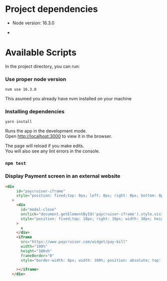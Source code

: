 
# Project dependencies

* Node version: 16.3.0

* 

# Available Scripts

In the project directory, you can run:

### Use proper node version

`nvm use 16.3.0`

This asumed you already have nvm installed on your machine

### Installing dependencies

`yarn install`

Runs the app in the development mode.\
Open [http://localhost:3000](http://localhost:3000) to view it in the browser.

The page will reload if you make edits.\
You will also see any lint errors in the console.

### `npm test`

### Display Payment screen in an external website

   ```html
<div
        id="paycruiser-iframe"
        style="position: fixed;top: 0px; left: 0px; right: 0px; bottom: 0px; width: 100vw; height: 100vh; background-color: #004973aa; z-index: 9999; visibility: hidden; overflow-y: scroll;"
      >
        <div
          id="modal-close"
          onclick="document.getElementById('paycruiser-iframe').style.visibility = 'hidden'"
          style="position: fixed;top: 10px; right: 10px; width: 30px; height: 30px; z-index: 9999; font-size: 30px; font-weight: bold; color: white; cursor: pointer;"
        >
          x
        </div>
        <iframe
          src="https://www.paycruiser.com/widget/pay-bill"
          width="100%"
          height="100vh"
          frameBorder="0"
          style="border-width: 0px; width: 100%; position: absolute; top: 30%; right: 0px; left: 0px; border: 0px; height: 100%;"
          
        ></iframe>
      </div>
   ```